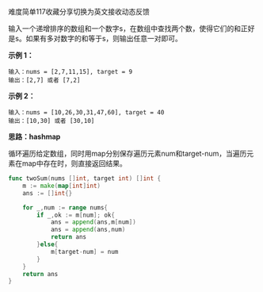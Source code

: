 难度简单117收藏分享切换为英文接收动态反馈

输入一个递增排序的数组和一个数字s，在数组中查找两个数，使得它们的和正好是s。如果有多对数字的和等于s，则输出任意一对即可。

 

**示例 1：**

```
输入：nums = [2,7,11,15], target = 9
输出：[2,7] 或者 [7,2]
```

**示例 2：**

```
输入：nums = [10,26,30,31,47,60], target = 40
输出：[10,30] 或者 [30,10]
```

 

<b>思路：hashmap</b>

循环遍历给定数组，同时用map分别保存遍历元素num和target-num，当遍历元素在map中存在时，则直接返回结果。

```go
func twoSum(nums []int, target int) []int {
    m := make(map[int]int)
    ans := []int{}

    for _,num := range nums{
        if _,ok := m[num]; ok{
            ans = append(ans,m[num])
            ans = append(ans,num)
            return ans
        }else{
            m[target-num] = num 
        }
    }
    return ans 
}
```

